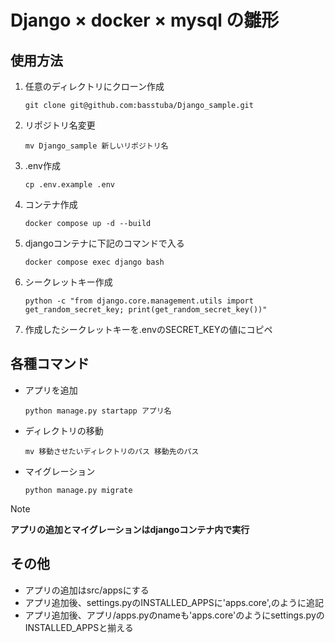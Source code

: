 # Django × docker × mysql の雛形

## 使用方法

1. 任意のディレクトリにクローン作成
    ```
    git clone git@github.com:basstuba/Django_sample.git
    ```
2. リポジトリ名変更
    ```
    mv Django_sample 新しいリポジトリ名
    ```
3. .env作成
    ```
    cp .env.example .env
    ```
4. コンテナ作成
    ```
    docker compose up -d --build
    ```
5. djangoコンテナに下記のコマンドで入る
    ```
    docker compose exec django bash
    ```
6. シークレットキー作成
    ```
    python -c "from django.core.management.utils import get_random_secret_key; print(get_random_secret_key())"
    ```
7. 作成したシークレットキーを.envのSECRET_KEYの値にコピペ

## 各種コマンド

- アプリを追加
    ```
    python manage.py startapp アプリ名
    ```
- ディレクトリの移動
    ```
    mv 移動させたいディレクトリのパス 移動先のパス
    ```
- マイグレーション
    ```
    python manage.py migrate
    ```
> [!Note]
> **アプリの追加とマイグレーションはdjangoコンテナ内で実行**

## その他
- アプリの追加はsrc/appsにする
- アプリ追加後、settings.pyのINSTALLED_APPSに'apps.core',のように追記
- アプリ追加後、アプリ/apps.pyのnameも'apps.core'のようにsettings.pyのINSTALLED_APPSと揃える
